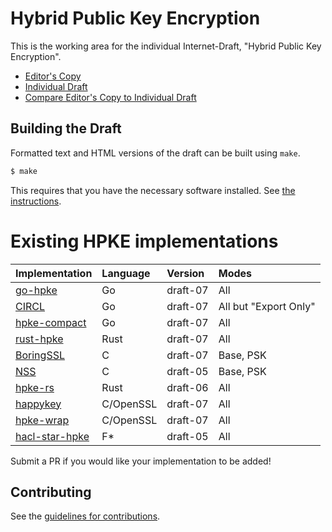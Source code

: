# Hybrid Public Key Encryption

This is the working area for the individual Internet-Draft, "Hybrid Public Key Encryption".

* [Editor's Copy](https://cfrg.github.io/draft-irtf-cfrg-hpke/#go.draft-irtf-cfrg-hpke.html)
* [Individual Draft](https://tools.ietf.org/html/draft-irtf-cfrg-hpke)
* [Compare Editor's Copy to Individual Draft](https://cfrg.github.io/draft-irtf-cfrg-hpke/#go.draft-irtf-cfrg-hpke.diff)

## Building the Draft

Formatted text and HTML versions of the draft can be built using `make`.

```sh
$ make
```

This requires that you have the necessary software installed.  See
[the instructions](https://github.com/martinthomson/i-d-template/blob/master/doc/SETUP.md).

# Existing HPKE implementations

| Implementation                                     | Language | Version  | Modes  |
| -------------------------------------------------- |:---------|:---------|:-------|
| [go-hpke](https://github.com/cisco/go-hpke)        | Go       | draft-07 | All    |
| [CIRCL](https://github.com/cloudflare/circl/tree/master/hpke) | Go       | draft-07 | All but "Export Only" |
| [hpke-compact](https://github.com/jedisct1/go-hpke-compact)   | Go       | draft-07 | All    |
| [rust-hpke](https://github.com/rozbb/rust-hpke)    | Rust     | draft-07 | All    |
| [BoringSSL](https://boringssl.googlesource.com/boringssl/+/HEAD/crypto/hpke/) | C | draft-07 | Base, PSK |
| [NSS](https://hg.mozilla.org/projects/nss/file/tip/lib/pk11wrap) | C | draft-05 | Base, PSK |
| [hpke-rs](https://github.com/franziskuskiefer/hpke-rs)    | Rust     | draft-06 | All    |
| [happykey](https://github.com/sftcd/happykey) | C/OpenSSL | draft-07 | All |
| [hpke-wrap](https://github.com/danharkins/hpke-wrap) | C/OpenSSL | draft-07 | All |
| [hacl-star-hpke](https://github.com/project-everest/hacl-star/blob/_blipp_hpke/specs/Spec.Agile.HPKE.fsti) | F\* | draft-05 | All |

Submit a PR if you would like your implementation to be added!

## Contributing

See the
[guidelines for contributions](https://github.com/cfrg/draft-irtf-cfrg-hpke/blob/master/CONTRIBUTING.md).
